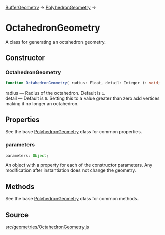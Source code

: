 [BufferGeometry](en\core\BufferGeometry.html) →
[PolyhedronGeometry](en\geometries\PolyhedronGeometry.html) →

# OctahedronGeometry

A class for generating an octahedron geometry.

## Constructor

### OctahedronGeometry

  
  
```ts  
function OctahedronGeometry( radius: Float, detail: Integer ): void;  
```  

radius — Radius of the octahedron. Default is `1`.  
detail — Default is `0`. Setting this to a value greater than zero add
vertices making it no longer an octahedron.

## Properties

See the base [PolyhedronGeometry](en\geometries\PolyhedronGeometry.html) class
for common properties.

### parameters

  
  
```ts  
parameters: Object;  
```  

An object with a property for each of the constructor parameters. Any
modification after instantiation does not change the geometry.

## Methods

See the base [PolyhedronGeometry](en\geometries\PolyhedronGeometry.html) class
for common methods.

## Source

<a
href="https://github.com/mrdoob/three.js/blob/master/src/geometries/OctahedronGeometry.js">src/geometries/OctahedronGeometry.js</a>

